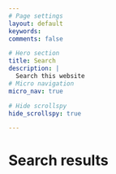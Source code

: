 ```yaml
---
# Page settings
layout: default
keywords:
comments: false

# Hero section
title: Search
description: | 
  Search this website
# Micro navigation
micro_nav: true

# Hide scrollspy
hide_scrollspy: true

---
```


# Search results

<div id="tipue_search_content"></div>
